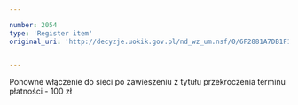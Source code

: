 ```yaml
---

number: 2054
type: 'Register item'
original_uri: 'http://decyzje.uokik.gov.pl/nd_wz_um.nsf/0/6F2881A7DB1F1D57C12577C3004374C6?OpenDocument'


---
```


Ponowne włączenie do sieci po zawieszeniu z tytułu przekroczenia terminu płatności - 100 zł
